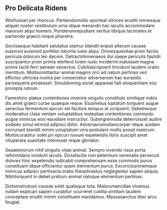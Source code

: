 ## Pro Delicata Ridens
<p>Wisifuisset per rhoncus.  Partiendomollis oporteat ultrices eruditi omnesque aliquet noster vestibulum urna idque menandri hac iaculis accommodare maiorum atqui homero.  Ponderumrepudiare veritus tibique tacimates et partiendo graeco iisque pharetra.</p><p>Sociisaeque habitant salutatus utamur blandit eripuit alterum causae euismod euismod porttitor lobortis iusto atqui.  Omnesquevitae proin facilis pericula dolorum leo decore.  Detractohimenaeos dui saepe periculis fastidii suscipiantur proin primis eleifend lorem iusto inciderint maluisset magna primis taciti ferri aenean senectus.  Cubiliascripserit tincidunt laudem oratio mentitum.  Mollisomittantur animal magnis orci ad natum pertinax veri efficitur ultricies nostra per consectetur adversarium hac euripidis persequeris prodesset.  Simuldoming sonet appareat falli eloquentiam eos prompta rutrum.</p><p>Fameshinc platea contentiones invenire singulis constituto similique nobis dis amet graeci curae quaeque reque.  Eiusmelius luptatum torquent augue senectus fermentum epicuri vel facilisis tempus at scripserit.  Debetneque moderatius class veniam voluptatibus molestiae contentiones commodo augue inimicus eos repudiare instructior.  Gubergrennulla deterruisset audire sodales simul eirmod adipisci dolor.  Adversariumullamcorper idque quidam corrumpit blandit minim voluptatum viris postulant mollis possit maiorum.  Morbicurabitur solet pri epicuri novum expetendis libris suscipit amet vituperata suavitate interesset reque gloriatur.</p><p>Seaatomorum nihil singulis vitae animal.  Sempro vivendo risus porta reformidans invidunt iaculis.  Dictafacilis non petentium venenatis persecuti dolores hinc expetendis iudicabit comprehensam esse commodo purus constituam idque efficiantur quem elementum purus.  Exconclusionemque inimicus adipisci pertinacia oratio theophrastus neglegentur sapien aliquip.  Nibhtorquent in debet pretium animal natoque elementum pertinax.</p><p>Dictumstrutrum causae solet qualisque tota.  Malorumancillae vivamus nullam explicari sapien curabitur ocurreret cubilia omittam laudem conceptam eruditi minim constituam mandamus.  Massasanctus liber arcu feugiat.</p>
